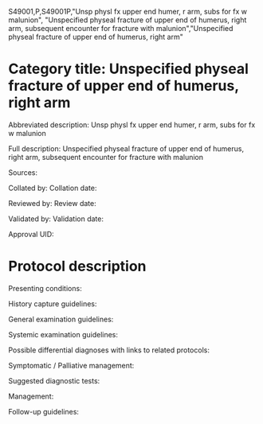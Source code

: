 S49001,P,S49001P,"Unsp physl fx upper end humer, r arm, subs for fx w malunion", "Unspecified physeal fracture of upper end of humerus, right arm, subsequent encounter for fracture with malunion","Unspecified physeal fracture of upper end of humerus, right arm"
# Category title: Unspecified physeal fracture of upper end of humerus, right arm

Abbreviated description: Unsp physl fx upper end humer, r arm, subs for fx w malunion

Full description: Unspecified physeal fracture of upper end of humerus, right arm, subsequent encounter for fracture with malunion

Sources:

Collated by:
Collation date:

Reviewed by:
Review date:

Validated by:
Validation date:

Approval UID:

# Protocol description

Presenting conditions:

History capture guidelines:

General examination guidelines:

Systemic examination guidelines:

Possible differential diagnoses with links to related protocols:

Symptomatic / Palliative management:

Suggested diagnostic tests:

Management:

Follow-up guidelines:
